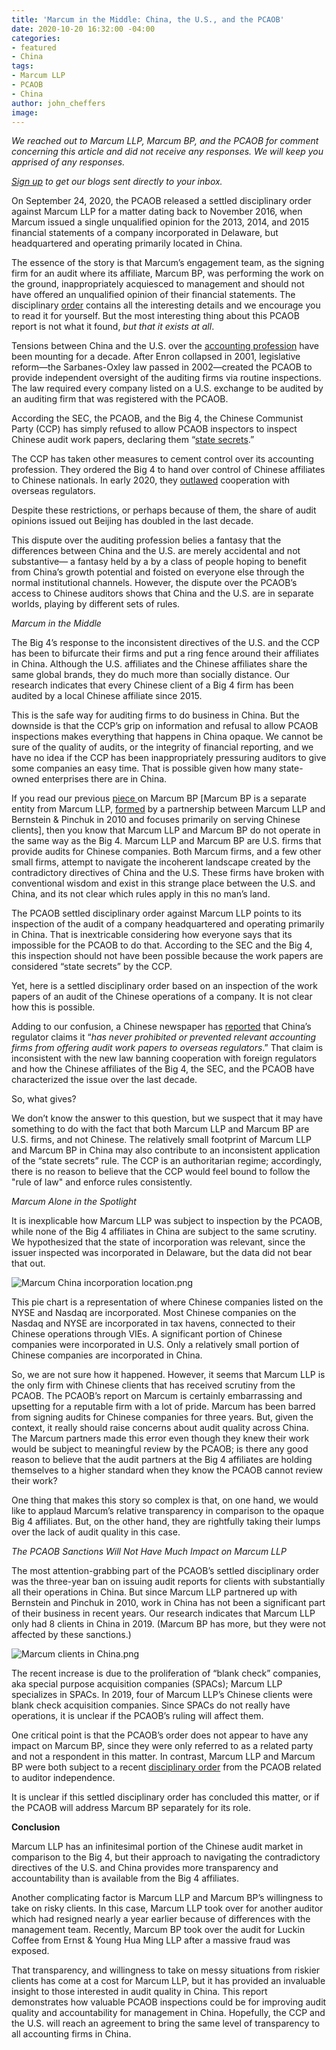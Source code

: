```yaml
---
title: 'Marcum in the Middle: China, the U.S., and the PCAOB'
date: 2020-10-20 16:32:00 -04:00
categories:
- featured
- China
tags:
- Marcum LLP
- PCAOB
- China
author: john_cheffers
image: 
---
```


*We reached out to Marcum LLP, Marcum BP, and the PCAOB for comment concerning this article and did not receive any responses.  We will keep you apprised of any responses.*

*[Sign up](https://blog.watchdogresearch.com/signup/) to get our blogs sent directly to your inbox.*

On September 24, 2020, the PCAOB released a settled disciplinary order against Marcum LLP for a matter dating back to November 2016, when Marcum issued a single unqualified opinion for the 2013, 2014, and 2015 financial statements of a company incorporated in Delaware, but headquartered and operating primarily located in China.

The essence of the story is that Marcum’s engagement team, as the signing firm for an audit where its affiliate, Marcum BP, was performing the work on the ground, inappropriately acquiesced to management and should not have offered an unqualified opinion of their financial statements. The disciplinary [order](https://pcaobus.org/Enforcement/Decisions/Documents/105-2020-012-MARCUM-LLP.pdf) contains all the interesting details and we encourage you to read it for yourself. But the most interesting thing about this PCAOB report is not what it found, *but that it exists at all*.

Tensions between China and the U.S. over the [accounting profession](https://blog.watchdogresearch.com/posts/america-runs-from-luckin-clash-over-pcaob/) have been mounting for a decade. After Enron collapsed in 2001, legislative reform—the Sarbanes-Oxley law passed in 2002—created the PCAOB to provide independent oversight of the auditing firms via routine inspections. The law required every company listed on a U.S. exchange to be audited by an auditing firm that was registered with the PCAOB.

According the SEC, the PCAOB, and the Big 4, the Chinese Communist Party (CCP) has simply refused to allow PCAOB inspectors to inspect Chinese audit work papers, declaring them “[state secrets](https://www.sec.gov/news/public-statement/statement-vital-role-audit-quality-and-regulatory-access-audit-and-other).”

The CCP has taken other measures to cement control over its accounting profession. They ordered the Big 4 to hand over control of Chinese affiliates to Chinese nationals. In early 2020, they [outlawed](https://www.wsj.com/articles/u-s-moves-to-audit-chinese-firms-market-frets-over-what-comes-next-11590485401) cooperation with overseas regulators.

Despite these restrictions, or perhaps because of them, the share of audit opinions issued out Beijing has doubled in the last decade.

This dispute over the auditing profession belies a fantasy that the differences between China and the U.S. are merely accidental and not substantive— a fantasy held by a by a class of people hoping to benefit from China’s growth potential and foisted on everyone else through the normal institutional channels. However, the dispute over the PCAOB’s access to Chinese auditors shows that China and the U.S. are in separate worlds, playing by different sets of rules.

*Marcum in the Middle*

The Big 4’s response to the inconsistent directives of the U.S. and the CCP has been to bifurcate their firms and put a ring fence around their affiliates in China. Although the U.S. affiliates and the Chinese affiliates share the same global brands, they do much more than socially distance. Our research indicates that every Chinese client of a Big 4 firm has been audited by a local Chinese affiliate since 2015.

This is the safe way for auditing firms to do business in China. But the downside is that the CCP’s grip on information and refusal to allow PCAOB inspections makes everything that happens in China opaque. We cannot be sure of the quality of audits, or the integrity of financial reporting, and we have no idea if the CCP has been inappropriately pressuring auditors to give some companies an easy time. That is possible given how many state-owned enterprises there are in China.

If you read our previous [piece ](https://blog.watchdogresearch.com/posts/where-in-the-world-is-marcum-bernstein-pinchuk/)on Marcum BP \[Marcum BP is a separate entity from Marcum LLP, [formed](https://www.accountingtoday.com/news/pcaob-sanctions-marcum-from-doing-china-audits?utm_medium=social&utm_content=socialflow&utm_source=twitter&utm_campaign=accountingtoday-tw) by a partnership between Marcum LLP and Bernstein & Pinchuk in 2010 and focuses primarily on serving Chinese clients\], then you know that Marcum LLP and Marcum BP do not operate in the same way as the Big 4. Marcum LLP and Marcum BP are U.S. firms that provide audits for Chinese companies. Both Marcum firms, and a few other small firms, attempt to navigate the incoherent landscape created by the contradictory directives of China and the U.S. These firms have broken with conventional wisdom and exist in this strange place between the U.S. and China, and its not clear which rules apply in this no man’s land.

The PCAOB settled disciplinary order against Marcum LLP points to its inspection of the audit of a company headquartered and operating primarily in China. That is inextricable considering how everyone says that its impossible for the PCAOB to do that. According to the SEC and the Big 4, this inspection should not have been possible because the work papers are considered “state secrets” by the CCP.

Yet, here is a settled disciplinary order based on an inspection of the work papers of an audit of the Chinese operations of a company. It is not clear how this is possible.

Adding to our confusion, a Chinese newspaper has [reported](http://www.xinhuanet.com/english/2020-08/09/c_139275803.htm) that China’s regulator claims it “*has never prohibited or prevented relevant accounting firms from offering audit work papers to overseas regulators*.” That claim is inconsistent with the new law banning cooperation with foreign regulators and how the Chinese affiliates of the Big 4, the SEC, and the PCAOB have characterized the issue over the last decade.

So, what gives?

We don’t know the answer to this question, but we suspect that it may have something to do with the fact that both Marcum LLP and Marcum BP are U.S. firms, and not Chinese. The relatively small footprint of Marcum LLP and Marcum BP in China may also contribute to an inconsistent application of the “state secrets” rule.  The CCP is an authoritarian regime; accordingly, there is no reason to believe that the CCP would feel bound to follow the "rule of law" and enforce rules consistently.

*Marcum Alone in the Spotlight*

It is inexplicable how Marcum LLP was subject to inspection by the PCAOB, while none of the Big 4 affiliates in China are subject to the same scrutiny. We hypothesized that the state of incorporation was relevant, since the issuer inspected was incorporated in Delaware, but the data did not bear that out.

![Marcum China incorporation location.png](/uploads/Marcum%20China%20incorporation%20location.png)

This pie chart is a representation of where Chinese companies listed on the NYSE and Nasdaq are incorporated. Most Chinese companies on the Nasdaq and NYSE are incorporated in tax havens, connected to their Chinese operations through VIEs. A significant portion of Chinese companies were incorporated in U.S. Only a relatively small portion of Chinese companies are incorporated in China.

So, we are not sure how it happened. However, it seems that Marcum LLP is the only firm with Chinese clients that has received scrutiny from the PCAOB. The PCAOB’s report on Marcum is certainly embarrassing and upsetting for a reputable firm with a lot of pride. Marcum has been barred from signing audits for Chinese companies for three years. But, given the context, it really should raise concerns about audit quality across China. The Marcum partners made this error even though they knew their work would be subject to meaningful review by the PCAOB; is there any good reason to believe that the audit partners at the Big 4 affiliates are holding themselves to a higher standard when they know the PCAOB cannot review their work?

One thing that makes this story so complex is that, on one hand, we would like to applaud Marcum’s relative transparency in comparison to the opaque Big 4 affiliates. But, on the other hand, they are rightfully taking their lumps over the lack of audit quality in this case.

*The PCAOB Sanctions Will Not Have Much Impact on Marcum LLP*

The most attention-grabbing part of the PCAOB’s settled disciplinary order was the three-year ban on issuing audit reports for clients with substantially all their operations in China. But since Marcum LLP partnered up with Bernstein and Pinchuk in 2010, work in China has not been a significant part of their business in recent years. Our research indicates that Marcum LLP only had 8 clients in China in 2019. (Marcum BP has more, but they were not affected by these sanctions.)

![Marcum clients in China.png](/uploads/Marcum%20clients%20in%20China.png)

The recent increase is due to the proliferation of “blank check” companies, aka special purpose acquisition companies (SPACs); Marcum LLP specializes in SPACs. In 2019, four of Marcum LLP’s Chinese clients were blank check acquisition companies. Since SPACs do not really have operations, it is unclear if the PCAOB’s ruling will affect them.

One critical point is that the PCAOB’s order does not appear to have any impact on Marcum BP, since they were only referred to as a related party and not a respondent in this matter. In contrast, Marcum LLP and Marcum BP were both subject to a recent [disciplinary order](https://pcaobus.org/News/Releases/Pages/PCAOB-Sanctions-Two-Firms-and-One-Individual-for-Auditor-Independence-Violations.aspx) from the PCAOB related to auditor independence.

It is unclear if this settled disciplinary order has concluded this matter, or if the PCAOB will address Marcum BP separately for its role.

**Conclusion**

Marcum LLP has an infinitesimal portion of the Chinese audit market in comparison to the Big 4, but their approach to navigating the contradictory directives of the U.S. and China provides more transparency and accountability than is available from the Big 4 affiliates.

Another complicating factor is Marcum LLP and Marcum BP’s willingness to take on risky clients. In this case, Marcum LLP took over for another auditor which had resigned nearly a year earlier because of differences with the management team. Recently, Marcum BP took over the audit for Luckin Coffee from Ernst & Young Hua Ming LLP after a massive fraud was exposed.

That transparency, and willingness to take on messy situations from riskier clients has come at a cost for Marcum LLP, but it has provided an invaluable insight to those interested in audit quality in China. This report demonstrates how valuable PCAOB inspections could be for improving audit quality and accountability for management in China. Hopefully, the CCP and the U.S. will reach an agreement to bring the same level of transparency to all accounting firms in China.